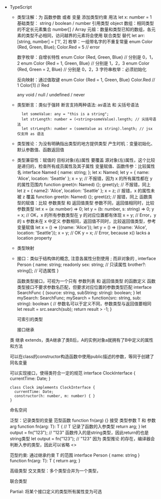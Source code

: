 - TypeScript
  - 类型注解：为 函数参数 或者 变量 添加类型约束 用法 let x: number = 1
    基础类型：
      string / boolean / number
    引用类型 object
    数组：相同类型的不定长元素集合
      number[] / Array<number>
    元祖：数量和类型已知的数组，各元素的类型不必相同，访问越界的元素将会使用 联合类型 替代
      let arr: [string, number] = ['1', 2]
    枚举：一组带名字的不重复常量
      enum Color {Red, Green, Blue}; Color.Red = 5    // error

      数字枚举：自增长特性
        enum Color {Red, Green, Blue}       // 分别是 0，1，2
        enum Color {Red = 1, Green, Blue}   // 分别是 1，2，3
        enum Color {Red, Green = 2, Blue}   // 分别是 0，2，3
      字符串枚举：必须初始化

      反向映射：通过值取键
        enum Color {Red = 1, Green, Blue}
        Color.Red     // 1
        Color[1]      // Red

    any 
    void / null / undefined / never

  - 类型断言：类似于强转
    断言支持两种语法: as语法 和 尖括号语法
    ```
      let someValue: any = "this is a string";
      let strLength: number = (<string>someValue).length; // 尖括号语法
      let strLength: number = (someValue as string).length; // jsx 仅支持 as 语法
    ```

  - 类型推论：为没有明确指出类型的地方提供类型
    产生时机：变量初始化、默认参数值、函数返回值

  - 类型兼容性：赋值的 目标对象(右)属性 要覆盖 源对象(左)属性，这个比较是递归的，检查所有成员属性及其子属性
    变量赋值、函数传参：比较属性名
      interface Named { name: string; }; 
      let x: Named;
      let y = { name: 'Alice', location: 'Seattle' };
      x = y;                                              // 不报错，因为 x 的所有属性都在 y 的属性范围内
      function greet(n: Named) {};  greet(y);             // 不报错，同上
      let z = { name2: 'Alice', location: 'Seattle' };
      x = z;                                              // 报错，x 的属性未被 z 覆盖
      function greet(n: Named) {};  greet(z);             // 报错，同上
    函数类型的赋值：比较 参数类型 和 返回值类型
      参数不同，返回值相同时，比较 参数类型
        let x = (a: number) => 0;
        let y = (b: number, s: string) => 0;
        y = x;  // OK，x 的所有参数类型在 y 的对应位置都有体现 
        x = y;  // Error，y 的 s 参数未在 x 中定义
      参数相同，返回值不同时，比较返回值类型，参考变量赋值
        let x = () => ({name: 'Alice'});
        let y = () => ({name: 'Alice', location: 'Seattle'});
        x = y; // OK
        y = x; // Error, because x() lacks a location property

  - 类型映射

  - 接口：类似于结构体的概念, 注意各属性分割使用 ; 而非对象的 , 
    interface Person {
      name: string;
      readonly sex: string;  // 只读属性
      brother?: string[];    // 可选属性
    }
    
    函数类型接口，可视为一个只有 参数列表 和 返回值类型 的函数定义
      函数类型接口不要求参数名匹配，但要求对应位置的参数类型匹配
      interface SearchFunc {
        (source: string, subString: string): boolean;
      }
      let mySearch: SearchFunc;
      mySearch = function(src: string, sub: string): boolean {  // 参数名可以于定义不同，参数类型与返回值要相同
        let result = src.search(sub);
        return result > -1;
      }
    
    可索引的类型

    接口继承

  类
    继承 extends，类A继承了类B后，A的实例对象a就拥有了B中定义的属性和方法

    可以在class的constructor构造函数中使用public描述的参数，等同于创建了同名变量

    可以实现接口，使得类符合一定的规范
      interface ClockInterface {
        currentTime: Date;
      }

      class Clock implements ClockInterface {
        currentTime: Date;
        constructor(h: number, m: number) { }
      }



  命名空间

  泛型：记录类型的变量
    范型函数 function fn<T>(arg) {} 接受 类型参数 T 和 参数 arg
      function fn<T>(arg: T): T {     // T 记录了函数的入参类型
        return arg;
      }
      let output = fn<string>("123"); // "123" 函数传入的是string类型，因此return的也是string类型
      let output = fn("123");         // "123" 因为 类型推论 的存在，编译器会判断入参的类型，因此可以省略 <>

    范型约束: 通过继承约束 T 的范围
      interface Person { name: string }
      function fn<T extends Person>(arg: T): T {
        return arg;
      }

  高级类型
    交叉类型：多个类型合并为一个类型，

    联合类型

    Partial<T>: 将某个接口定义的类型所有属性变为可选
